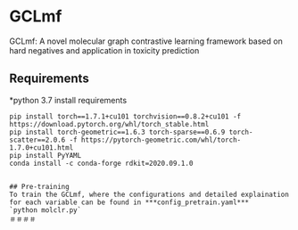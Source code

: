 # GCLmf
GCLmf: A novel molecular graph contrastive learning framework based on hard negatives and application in toxicity prediction

## Requirements
 *python 3.7
install requirements
```
pip install torch==1.7.1+cu101 torchvision==0.8.2+cu101 -f https://download.pytorch.org/whl/torch_stable.html  
pip install torch-geometric==1.6.3 torch-sparse==0.6.9 torch-scatter==2.0.6 -f https://pytorch-geometric.com/whl/torch-1.7.0+cu101.html
pip install PyYAML
conda install -c conda-forge rdkit=2020.09.1.0


## Pre-training
To train the GCLmf, where the configurations and detailed explaination for each variable can be found in ***config_pretrain.yaml***  
`python molclr.py` 
＃＃＃＃

  







